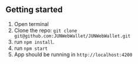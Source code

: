 ## Getting started
1. Open terminal
2. Clone the repo: `git clone git@github.com:JUNWebWallet/JUNWebWallet.git` 
3. run `npm install`. 
4. run `npm start`
5. App should be running in `http://localhost:4200`
